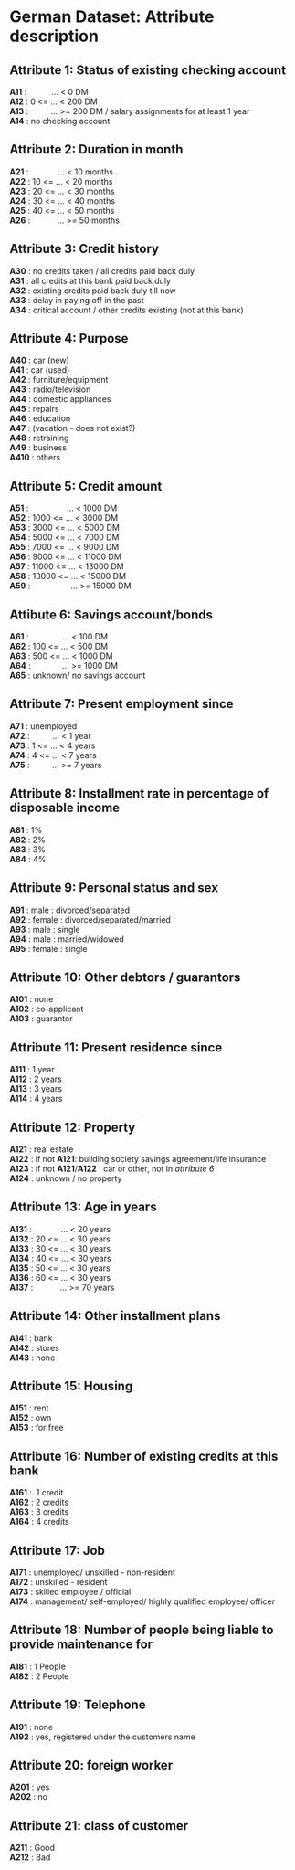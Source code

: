 # German Dataset: Attribute description
## Attribute 1: Status of existing checking account
**A11** : &nbsp;&nbsp;&nbsp;&nbsp;&nbsp;&nbsp;&nbsp;&nbsp;&nbsp; ... < 0 DM <br>
**A12** : 0 <= ... <  200 DM <br>
**A13** : &nbsp;&nbsp;&nbsp;&nbsp;&nbsp;&nbsp;&nbsp;&nbsp; ... >= 200 DM / salary assignments for at least 1 year <br>
**A14** : no checking account <br>

## Attribute 2: Duration in month
**A21** : &nbsp;&nbsp;&nbsp;&nbsp;&nbsp;&nbsp;&nbsp;&nbsp;&nbsp;&nbsp;&nbsp; ... < 10 months <br>
**A22** : 10 <= ... <  20 months <br>
**A23** : 20 <= ... <  30 months <br>
**A24** : 30 <= ... <  40 months <br>
**A25** : 40 <= ... <  50 months <br>
**A26** : &nbsp;&nbsp;&nbsp;&nbsp;&nbsp;&nbsp;&nbsp;&nbsp;&nbsp;&nbsp; ... >= 50 months <br>

## Attribute 3: Credit history
**A30** : no credits taken / all credits paid back duly <br>
**A31** : all credits at this bank paid back duly <br>
**A32** : existing credits paid back duly till now <br>
**A33** : delay in paying off in the past <br>
**A34** : critical account / other credits existing (not at this bank) <br>

## Attribute 4: Purpose
**A40** : car (new) <br>
**A41** : car (used) <br>
**A42** : furniture/equipment <br>
**A43** : radio/television <br>
**A44** : domestic appliances <br>
**A45** : repairs <br>
**A46** : education <br>
**A47** : (vacation - does not exist?) <br>
**A48** : retraining <br>
**A49** : business <br>
**A410** : others <br>

## Attribute 5: Credit amount
**A51** : &nbsp;&nbsp;&nbsp;&nbsp;&nbsp;&nbsp;&nbsp;&nbsp;&nbsp;&nbsp;&nbsp;&nbsp;&nbsp;&nbsp;&nbsp; ... < 1000 DM <br>
**A52** : 1000 <= ... <  3000 DM <br>
**A53** : 3000 <= ... <  5000 DM <br>
**A54** : 5000 <= ... <  7000 DM <br>
**A55** : 7000 <= ... <  9000 DM <br>
**A56** : 9000 <= ... <  11000 DM <br>
**A57** : 11000 <= ... <  13000 DM <br>
**A58** : 13000 <= ... <  15000 DM <br>
**A59** : &nbsp;&nbsp;&nbsp;&nbsp;&nbsp;&nbsp;&nbsp;&nbsp;&nbsp;&nbsp;&nbsp;&nbsp;&nbsp;&nbsp;&nbsp;&nbsp; ... >= 15000 DM <br>

## Attibute 6: Savings account/bonds
**A61** :   &nbsp;&nbsp;&nbsp;&nbsp;&nbsp;&nbsp;&nbsp;&nbsp;&nbsp;&nbsp;&nbsp;&nbsp;&nbsp; ... < 100 DM <br>
**A62** :   100 <= ... <  500 DM <br>
**A63** :   500 <= ... < 1000 DM <br>
**A64** :   &nbsp;&nbsp;&nbsp;&nbsp;&nbsp;&nbsp;&nbsp;&nbsp;&nbsp;&nbsp;&nbsp;&nbsp; ... >= 1000 DM <br>
**A65** :   unknown/ no savings account <br>

## Attribute 7: Present employment since
**A71** : unemployed <br>
**A72** : &nbsp;&nbsp;&nbsp;&nbsp;&nbsp;&nbsp;&nbsp;&nbsp; ... < 1 year <br>
**A73** : 1  <= ... < 4 years <br>
**A74** : 4  <= ... < 7 years <br>
**A75** : &nbsp;&nbsp;&nbsp;&nbsp;&nbsp;&nbsp;&nbsp;&nbsp; ... >= 7 years <br>

## Attribute 8: Installment rate in percentage of disposable income
**A81** : 1% <br>
**A82** : 2% <br>
**A83** : 3% <br>
**A84** : 4% <br>

## Attribute 9: Personal status and sex
**A91** : male   : divorced/separated <br>
**A92** : female : divorced/separated/married <br>
**A93** : male   : single <br>
**A94** : male   : married/widowed <br>
**A95** : female : single <br>

## Attribute 10: Other debtors / guarantors
**A101** : none <br>
**A102** : co-applicant <br>
**A103** : guarantor <br>

## Attribute 11: Present residence since
**A111** : 1 year <br>
**A112** : 2 years <br>
**A113** : 3 years <br>
**A114** : 4 years <br>

## Attribute 12: Property
**A121** : real estate <br>
**A122** : if not **A121**: building society savings agreement/life insurance <br>
**A123** : if not **A121**/**A122** : car or other, not in *attribute 6* <br>
**A124** : unknown / no property <br>

## Attribute 13: Age in years
**A131** : &nbsp;&nbsp;&nbsp;&nbsp;&nbsp;&nbsp;&nbsp;&nbsp;&nbsp;&nbsp;&nbsp; ... < 20 years <br>
**A132** : 20  <= ... < 30 years <br>
**A133** : 30  <= ... < 30 years <br>
**A134** : 40  <= ... < 30 years <br>
**A135** : 50  <= ... < 30 years <br>
**A136** : 60  <= ... < 30 years <br>
**A137** : &nbsp;&nbsp;&nbsp;&nbsp;&nbsp;&nbsp;&nbsp;&nbsp;&nbsp;&nbsp; ... >= 70 years <br>

## Attribute 14: Other installment plans 
**A141** : bank <br>
**A142** : stores <br>
**A143** : none <br>

## Attribute 15: Housing
**A151** : rent <br>
**A152** : own <br>
**A153** : for free <br>

## Attribute 16: Number of existing credits at this bank
**A161** : &nbsp;1 credit <br>
**A162** : 2 credits <br>
**A163** : 3 credits <br>
**A164** : 4 credits <br>

## Attribute 17: Job
**A171** : unemployed/ unskilled  - non-resident <br>
**A172** : unskilled - resident <br>
**A173** : skilled employee / official <br>
**A174** : management/ self-employed/ highly qualified employee/ officer <br>

## Attribute 18: Number of people being liable to provide maintenance for
**A181** : 1 People <br>
**A182** : 2 People <br>

## Attribute 19: Telephone
**A191** : none <br>
**A192** : yes, registered under the customers name <br>

## Attribute 20: foreign worker
**A201** : yes <br>
**A202** : no <br>

## Attribute 21: class of customer
**A211** : Good <br>
**A212** : Bad <br>